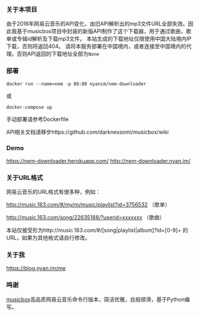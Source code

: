 ### 关于本项目
由于2016年网易云音乐的API变化，由旧API解析出的mp3文件URL全部失效。因此我基于musicbox项目中封装的新版API制作了这个下载器，用于通过歌曲，歌单或专辑id解析及下载mp3文件。
本站生成的下载地址仅限使用中国大陆境内IP下载，否则将返回404。
请将本服务部署在中国境内，或者连接至中国境内的代理。否则API返回的下载地址全部为`None`
### 部署
```
docker run --name=nem -p 80:80 nyanim/nem-downloader
```
或
```
docker-compose up
```
手动部署请参考Dockerfile

API相关文档请移步https://github.com/darknessomi/musicbox/wiki
### Demo
https://nem-downloader.herokuapp.com/
http://nem-downloader.nyan.im/

### 关于URL格式
网易云音乐的URL格式有很多种，例如：

http://music.163.com/#/my/m/music/playlist?id=3756532 （歌单）

http://music.163.com/song/22635188/?userid=xxxxxxx （歌曲）

本站仅接受形为http://music.163.com/#/[song|playlist|album]?id=[0-9]+ 的URL，如果为其他格式请自行修改。

### 关于我
https://blog.nyan.im/me
### 鸣谢
[musicbox](https://github.com/darknessomi/musicbox)高品质网易云音乐命令行版本，简洁优雅，丝般顺滑，基于Python编写。
